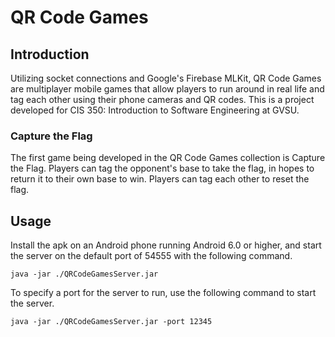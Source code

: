 # QR Code Games

## Introduction
Utilizing socket connections and Google's Firebase MLKit, QR Code Games are multiplayer mobile games that allow players to run around in real life and tag each other using their phone cameras and QR codes. This is a project developed for CIS 350: Introduction to Software Engineering at GVSU.

### Capture the Flag
The first game being developed in the QR Code Games collection is Capture the Flag. Players can tag the opponent's base to take the flag, in hopes to return it to their own base to win. Players can tag each other to reset the flag.

## Usage
Install the apk on an Android phone running Android 6.0 or higher, and start the server on the default port of 54555 with the following command.
```
java -jar ./QRCodeGamesServer.jar
```
To specify a port for the server to run, use the following command to start the server.
```
java -jar ./QRCodeGamesServer.jar -port 12345
```
